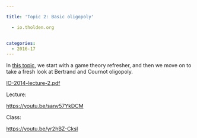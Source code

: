 ```yaml
---

title: 'Topic 2: Basic oligopoly'

  - io.tholden.org


categories:
  - 2016-17
---
```

In <a href="http://www.tholden.org/wp-content/uploads/2014/10/IO-2014-lecture-2.pdf">this topic</a>, we start with a game theory refresher, and then we move on to take a fresh look at Bertrand and Cournot oligopoly.

<div class="PDFcontainer">
<div class="PDFelement"><object data="http://www.tholden.org/wp-content/uploads/2014/10/IO-2014-lecture-2.pdf" type="application/pdf" width="100%" height="100%"><a href="http://www.tholden.org/wp-content/uploads/2014/10/IO-2014-lecture-2.pdf">IO-2014-lecture-2.pdf</a></object></div>
</div>

Lecture:

https://youtu.be/sanv57YkDCM

Class:

https://youtu.be/yr2hBZ-CksI